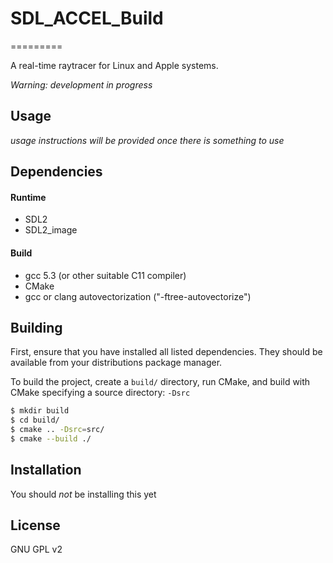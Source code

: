 # SDL_ACCEL_Build
=========

A real-time raytracer for Linux and Apple systems.

*Warning: development in progress*

Usage
-----

*usage instructions will be provided once there is something to use*


Dependencies
------------

#### Runtime

+ SDL2
+ SDL2_image

#### Build

+ gcc 5.3 (or other suitable C11 compiler)
+ CMake
+ gcc or clang autovectorization ("-ftree-autovectorize")


Building
--------

First, ensure that you have installed all listed dependencies. They should be available from your distributions package manager.

To build the project, create a `build/` directory, run CMake, and build with CMake specifying a source directory: `-Dsrc` 

```sh
$ mkdir build
$ cd build/
$ cmake .. -Dsrc=src/
$ cmake --build ./
```

Installation
------------

You should *not* be installing this yet

License
-------

GNU GPL v2
